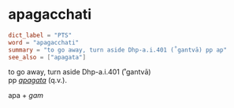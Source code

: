 # apagacchati

``` toml
dict_label = "PTS"
word = "apagacchati"
summary = "to go away, turn aside Dhp-a.i.401 (˚gantvā) pp ap"
see_also = ["apagata"]
```

to go away, turn aside Dhp\-a.i.401 (˚gantvā)  
pp *[apagata](apagata.md)* (q.v.).

apa \+ *gam*

